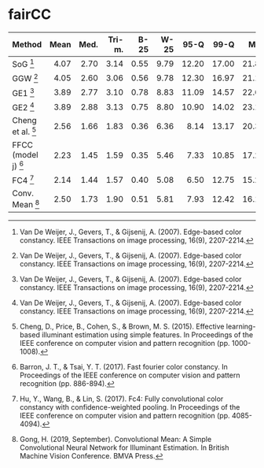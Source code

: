 # fairCC

| Method               | Mean | Med. | Tri-m. | B-25 | W-25 | 95-Q  | 99-Q  | Max   | Intra-patch | Inter-patches |
| :------------------- | ----:|-----:|-------:|-----:|-----:|------:|------:|------:|------------:|--------------:|
| SoG [^1]             | 4.07	| 2.70 | 3.14	  | 0.55 | 9.79	| 12.20	| 17.00	| 21.89	| 0.18%       | 0.00%         |
| GGW [^1]             | 4.05	| 2.60 | 3.06	  | 0.56 | 9.78	| 12.30	| 16.97	| 21.16 | 0.00%       | 0.00%         |
| GE1 [^1]             | 3.89	| 2.77 | 3.10	  | 0.78 | 8.83	| 11.09	| 14.57	| 22.60 | 0.00%       | 0.00%         |
| GE2 [^1]             | 3.89	| 2.88 | 3.13	  | 0.75 | 8.80	| 10.90	| 14.02	| 23.10 | 0.00%       | 0.00%         |
| Cheng et al. [^X]    | 2.56	| 1.66 | 1.83   |	0.36 | 6.36	|  8.14 |	13.17	| 20.36 | tbc         | tbc           |
| FFCC (model j) [^2]  | 2.23 | 1.45 | 1.59   | 0.35 | 5.46 |  7.33 | 10.85 | 17.27 | 0.35%       | 5.46%         |
| FC4 [^3]             | 2.14 | 1.44 | 1.57   | 0.40 | 5.08 |  6.50 | 12.75 | 15.28 | 0.06%       | 4.28%         |
| Conv. Mean [^4]      | 2.50	| 1.73 | 1.90   |	0.51 | 5.81 |  7.93 | 12.42 |	16.13 | 0.06%       | 3.81%         |


[^1]: Van De Weijer, J., Gevers, T., & Gijsenij, A. (2007). Edge-based color constancy. IEEE Transactions on image processing, 16(9), 2207-2214.
[^2]: Barron, J. T., & Tsai, Y. T. (2017). Fast fourier color constancy. In Proceedings of the IEEE conference on computer vision and pattern recognition     (pp. 886-894).
[^X]: Cheng, D., Price, B., Cohen, S., & Brown, M. S. (2015). Effective learning-based illuminant estimation using simple features. In Proceedings of the     IEEE conference on computer vision and pattern recognition (pp. 1000-1008).
[^3]: Hu, Y., Wang, B., & Lin, S. (2017). Fc4: Fully convolutional color constancy with confidence-weighted pooling. In Proceedings of the IEEE conference   on computer vision and pattern recognition (pp. 4085-4094).
[^4]: Gong, H. (2019, September). Convolutional Mean: A Simple Convolutional Neural Network for Illuminant Estimation. In British Machine Vision             Conference. BMVA Press.
